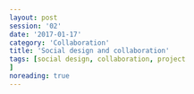 ```yaml
--- 
layout: post 
session: '02' 
date: '2017-01-17' 
category: 'Collaboration' 
title: 'Social design and collaboration' 
tags: [social design, collaboration, project			] 
noreading: true
--- 
```


<excerpt/>
